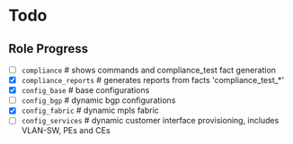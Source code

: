 # Todo
## Role Progress
- [ ] `compliance`               # shows commands and compliance_test fact generation
- [x] `compliance_reports`       # generates reports from facts 'compliance_test_*'
- [x] `config_base`              # base configurations
- [ ] `config_bgp`               # dynamic bgp configurations
- [x] `config_fabric`            # dynamic mpls fabric
- [ ] `config_services`          # dynamic customer interface provisioning, includes VLAN-SW, PEs and CEs
